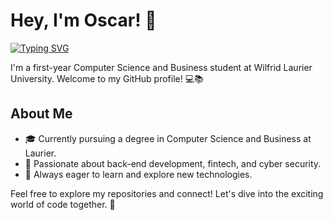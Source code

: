 # Hey, I'm Oscar! 👋
[![Typing SVG](https://readme-typing-svg.demolab.com?font=Fira+Code&pause=1000&color=5315F7&center=true&random=false&width=500&lines=Computer+Science+and+Business+Student;Self-taught+Full-Stack+Dev;Passion+in+Cyber+Security+)](https://git.io/typing-svg)

I'm a first-year Computer Science and Business student at Wilfrid Laurier University. Welcome to my GitHub profile! 💻📚

## About Me

- 🎓 Currently pursuing a degree in Computer Science and Business at Laurier.
- 🔐 Passionate about back-end development, fintech, and cyber security.
- 🚀 Always eager to learn and explore new technologies.

Feel free to explore my repositories and connect! Let's dive into the exciting world of code together. 🌟
